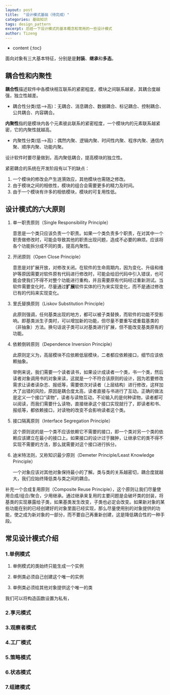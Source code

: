 ```yaml
---
layout: post
title:  "设计模式基础（待完成）"
categories: 基础知识
tags: design_pattern
excerpt: 总结一下设计模式的基本概念和常用的一些设计模式
author: Tizeng
---
```


* content
{:toc}

面向对象有三大基本特征，分别是是**封装**、**继承**和**多态**。

## 耦合性和内聚性

**耦合性**描述软件中各模块相互联系的紧密程度，模块之间联系越紧，其耦合度越强，独立性越差。

* 耦合性分类(低—>高)：无耦合、消息耦合、数据耦合、标记耦合、控制耦合、公共耦合、内容耦合。

**内聚性**指的是模块内各个元素彼此联系的紧密程度，一个模块内的元素联系越紧密，它的内聚性就越高。

* 内聚性分类(低–>高)：偶然内聚、逻辑内聚、时间性内聚、程序内聚、通信内聚、顺序内聚、功能内聚。

设计软件时要尽量做到，高内聚低耦合，提高模块的独立性。

紧密耦合的系统在开发阶段有以下的缺点：

1. 一个模块的修改会产生涟漪效应，其他模块也需随之修改。
2. 由于模块之间的相依性，模块的组合会需要更多的精力及时间。
3. 由于一个模块有许多的相依模块，模块的可复用性低。

## 设计模式的六大原则

1. 单一职责原则（Single Responsibility Principle）

    意思是一个类只应该负责一个职责。如果一个类负责多个职责，在对其中一个职责做修改时，可能会导致其他的职责出现问题，造成不必要的麻烦。应该将各个功能拆分成不同的类，提高内聚性。

2. 开闭原则（Open Close Principle）

    意思是对扩展开放，对修改关闭。在软件的生命周期内，因为变化、升级和维护等原因需要对软件原有代码进行修改时，可能会给旧代码中引入错误，也可能会使我们不得不对整个功能进行重构，并且需要原有代码经过重新测试。当软件需要变化时，尽量通过**扩展**软件实体的行为来实现变化，而不是通过修改已有的代码来实现变化。

3. 里氏替换原则（Liskov Substitution Principle）

    此原则强调，任何基类出现的地方，都可以被子类替换，而软件的功能不受影响。即基类派生子类时，可以增加新的功能，但尽量不要重写或重载基类的（非抽象）方法。换句话说子类可以对基类进行扩展，但不能改变基类原有的功能。

4. 依赖倒转原则（Dependence Inversion Principle）

    此原则定义为，高层模块不应依赖低层模块，二者都应依赖接口，细节应该依赖抽象。

    举例来说，我们需要一个读者读书，如果设计成读者一个类，书一个类，然后读者对象调用书的对象来读，这就是一个不符合该原则的设计，因为若要修改需求让读者读杂志、报纸等，需要依次对读者（上层结构）进行修改，这样加大了出错的风险，原因是耦合度太高，读者直接与书进行了互动。正确的做法是定义一个接口“读物”，读者与读物互动，不论输入的是何种读物，读者都可以阅读，而我们需要什么读物，直接继承这个接口实现就行了，即读者和书、报纸等，都依赖接口，对读物的改变不会影响读者这个类。

5. 接口隔离原则（Interface Segregation Principle）

    这个原则说的是一个类不应该依赖它不需要的接口，即一个类对另一个类的依赖应该建立在最小的接口上。如果接口的设计过于臃肿，让继承它的类不得不实现不需要的方法，那么就需要对这个接口进行拆分。

6. 迪米特法则，又称知识最少原则（Demeter Principle/Least Knowledge Principle）

    一个对象应该对其他对象保持最小的了解。类与类的关系越密切，耦合度就越大，我们应始终降低类与类之间的耦合。

补充一个合成复用原则（Composite Reuse Principle），这个原则让我们尽量使用合成/组合/聚合，少用继承。通过继承来复用的主要问题是会破坏类的封装，将基类的实现暴露给子类，如果基类发生改变，子类也必定会改变。如果新对象的某些功能在别的已经创建好的对象里面已经实现，那么尽量使用别的对象提供的功能，使之成为新对象的一部分，而不要自己再重新创建，这是降低耦合性的一种手段。

## 常见设计模式介绍

### 1.单例模式

1. 单例模式的类始终只能生成一个实例

2. 单例类必须自己创建这个唯一的实例

3. 单例类必须给其他对象提供这个唯一的类

我们可以将构造函数设置为私有，

### 2.享元模式

### 3.观察者模式

### 4.工厂模式

### 5.策略模式

### 6.状态模式

### 7.组建模式